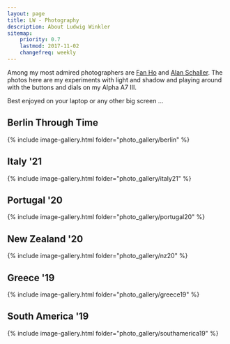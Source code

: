 ```yaml
---
layout: page
title: LW - Photography
description: About Ludwig Winkler
sitemap:
    priority: 0.7
    lastmod: 2017-11-02
    changefreq: weekly
---
```


Among my most admired photographers are [Fan Ho](https://fanho-forgetmenot.com/portrait-of-hong-kong-1) and [Alan Schaller](http://alanschaller.com).
The photos here are my experiments with light and shadow and playing around with the buttons and dials on my Alpha A7 III.

Best enjoyed on your laptop or any other big screen ...

## Berlin Through Time
{% include image-gallery.html folder="photo_gallery/berlin" %}

## Italy '21
{% include image-gallery.html folder="photo_gallery/italy21" %}

## Portugal '20
{% include image-gallery.html folder="photo_gallery/portugal20" %}

## New Zealand '20
{% include image-gallery.html folder="photo_gallery/nz20" %}

## Greece '19
{% include image-gallery.html folder="photo_gallery/greece19" %}

## South America '19
{% include image-gallery.html folder="photo_gallery/southamerica19" %}